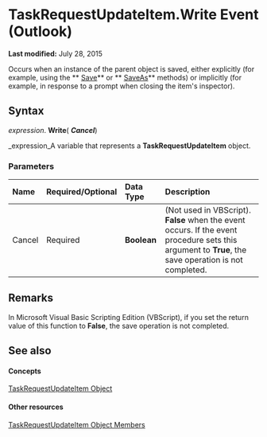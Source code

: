 
# TaskRequestUpdateItem.Write Event (Outlook)

 **Last modified:** July 28, 2015

Occurs when an instance of the parent object is saved, either explicitly (for example, using the  ** [Save](3110b151-8850-6ac1-b2a5-1bc35d9beff3.md)** or ** [SaveAs](7d40f1b8-d5df-f301-4350-b783c480fe72.md)** methods) or implicitly (for example, in response to a prompt when closing the item's inspector).

## Syntax

 _expression_. **Write**( **_Cancel_**)

 _expression_A variable that represents a  **TaskRequestUpdateItem** object.


### Parameters



|**Name**|**Required/Optional**|**Data Type**|**Description**|
|:-----|:-----|:-----|:-----|
|Cancel|Required| **Boolean**| (Not used in VBScript). **False** when the event occurs. If the event procedure sets this argument to **True**, the save operation is not completed.|

## Remarks

In Microsoft Visual Basic Scripting Edition (VBScript), if you set the return value of this function to  **False**, the save operation is not completed.


## See also


#### Concepts


 [TaskRequestUpdateItem Object](5bc407fe-b3f6-3e46-8b91-e2ed96292cec.md)
#### Other resources


 [TaskRequestUpdateItem Object Members](f4a396b3-c2f7-68a7-efa7-877328a7fc21.md)
